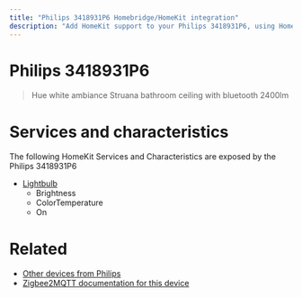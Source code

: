 ```yaml
---
title: "Philips 3418931P6 Homebridge/HomeKit integration"
description: "Add HomeKit support to your Philips 3418931P6, using Homebridge, Zigbee2MQTT and homebridge-z2m."
---
```

<!---
This file has been GENERATED using src/docgen/docgen.ts
DO NOT EDIT THIS FILE MANUALLY!
-->
# Philips 3418931P6
> Hue white ambiance Struana bathroom ceiling with bluetooth 2400lm


# Services and characteristics
The following HomeKit Services and Characteristics are exposed by
the Philips 3418931P6

* [Lightbulb](../../light.md)
  * Brightness
  * ColorTemperature
  * On


# Related
* [Other devices from Philips](../index.md#philips)
* [Zigbee2MQTT documentation for this device](https://www.zigbee2mqtt.io/devices/3418931P6.html)